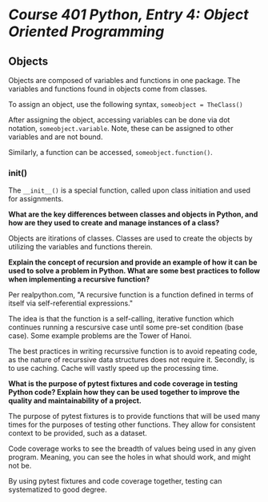 # *Course 401 Python, Entry 4: Object Oriented Programming*

## Objects

Objects are composed of variables and functions in one package. The variables and functions found in objects come from classes.

To assign an object, use the following syntax, `someobject = TheClass()`

After assigning the object, accessing variables can be done via dot notation, `someobject.variable`. Note, these can be assigned to other variables and are not bound.

Similarly, a function can be accessed, `someobject.function()`.

### init()

The `__init__()` is a special function, called upon class initiation and used for assignments.

**What are the key differences between classes and objects in Python, and how are they used to create and manage instances of a class?**

Objects are itirations of classes. Classes are used to create the objects by utilizing the variables and functions therein.

**Explain the concept of recursion and provide an example of how it can be used to solve a problem in Python. What are some best practices to follow when implementing a recursive function?**

Per realpython.com, "A recursive function is a function defined in terms of itself via self-referential expressions."

The idea is that the function is a self-calling, iterative function which continues running a rescursive case until some pre-set condition (base case). Some example problems are the Tower of Hanoi.

The best practices in writing recurssive function is to avoid repeating code, as the nature of recurssive data structures does not require it. Secondly, is to use caching. Cache will vastly speed up the processing time.

**What is the purpose of pytest fixtures and code coverage in testing Python code? Explain how they can be used together to improve the quality and maintainability of a project.**

The purpose of pytest fixtures is to provide functions that will be used many times for the purposes of testing other functions. They allow for consistent context to be provided, such as a dataset.

Code coverage works to see the breadth of values being used in any given program. Meaning, you can see the holes in what should work, and might not be.

By using pytest fixtures and code coverage together, testing can systematized to good degree.
